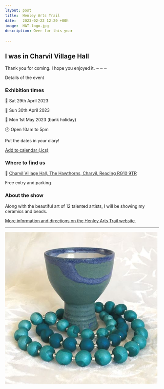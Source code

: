 ```yaml
---
layout: post
title:  Henley Arts Trail
date:   2023-02-22 12:20 +00h
image:  HAT-logo.jpg
description: Over for this year

---
```


## I was in Charvil Village Hall

Thank you for coming. I hope you enjoyed it.
~ ~ ~

Details of the event

### Exhibition times

📆 Sat 29th April 2023  

📆 Sun 30th April 2023 

📆 Mon 1st May 2023 (bank holiday)

🕙 Open 10am to 5pm

Put the dates in your diary!

[Add to calendar (.ics)](/calendar/hats.ics)

### Where to find us

📍 [Charvil Village Hall, The Hawthorns, Charvil, Reading RG10 9TR](https://goo.gl/maps/EUwkoS1fJapzpqPHA)

Free entry and parking

### About the show

Along with the beautiful art of 12 talented artists, I will be showing my ceramics and beads.

[More information and directions on the Henley Arts Trail website](https://www.henleyartstrail.com/19-twyford-studios.html).

----

![Goblet with beads](/images/Goblet-with-Beads.jpg)
